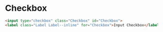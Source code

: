 # Checkbox

```html
<input type="checkbox" class="Checkbox" id="Checkbox">
<label class="Label Label--inline" for="Checkbox">Input Checkbox</label>
```